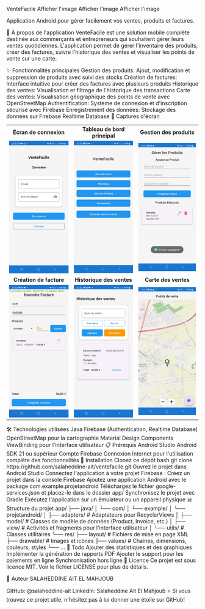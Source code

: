 VenteFacile
Afficher l'image
Afficher l'image
Afficher l'image

Application Android pour gérer facilement vos ventes, produits et factures.

📱 À propos de l'application
VenteFacile est une solution mobile complète destinée aux commerçants et entrepreneurs qui souhaitent gérer leurs ventes quotidiennes. L'application permet de gérer l'inventaire des produits, créer des factures, suivre l'historique des ventes et visualiser les points de vente sur une carte.

✨ Fonctionnalités principales
Gestion des produits: Ajout, modification et suppression de produits avec suivi des stocks
Création de factures: Interface intuitive pour créer des factures avec plusieurs produits
Historique des ventes: Visualisation et filtrage de l'historique des transactions
Carte des ventes: Visualisation géographique des points de vente avec OpenStreetMap
Authentification: Système de connexion et d'inscription sécurisé avec Firebase
Enregistrement des données: Stockage des données sur Firebase Realtime Database
📸 Captures d'écran
<div align="center"> <table> <tr> <td align="center"><b>Écran de connexion</b></td> <td align="center"><b>Tableau de bord principal</b></td> <td align="center"><b>Gestion des produits</b></td> </tr> <tr> <td><img src="screenshots/login.jpeg" width="200"/></td> <td><img src="screenshots/dashboard.jpeg" width="200"/></td> <td><img src="screenshots/products.jpeg" width="200"/></td> </tr> <tr> <td align="center"><b>Création de facture</b></td> <td align="center"><b>Historique des ventes</b></td> <td align="center"><b>Carte des ventes</b></td> </tr> <tr> <td><img src="screenshots/invoice.jpeg" width="200"/></td> <td><img src="screenshots/sales_history.jpeg" width="200"/></td> <td><img src="screenshots/sales_map.jpeg" width="200"/></td> </tr> </table> </div>
🛠️ Technologies utilisées
Java
Firebase (Authentication, Realtime Database)
OpenStreetMap pour la cartographie
Material Design Components
ViewBinding pour l'interface utilisateur
📋 Prérequis
Android Studio
Android SDK 21 ou supérieur
Compte Firebase
Connexion Internet pour l'utilisation complète des fonctionnalités
🚀 Installation
Clonez ce dépôt
bash
git clone https://github.com/salaheddine-ait/ventefacile.git
Ouvrez le projet dans Android Studio
Connectez l'application à votre projet Firebase :
Créez un projet dans la console Firebase
Ajoutez une application Android avec le package com.example.projetandroid
Téléchargez le fichier google-services.json et placez-le dans le dossier app/
Synchronisez le projet avec Gradle
Exécutez l'application sur un émulateur ou un appareil physique
📊 Structure du projet
app/
├── java/
│   └── com/
│       └── example/
│           └── projetandroid/
│               ├── adapters/    # Adaptateurs pour RecyclerViews
│               ├── model/       # Classes de modèle de données (Product, Invoice, etc.)
│               ├── view/        # Activités et fragments pour l'interface utilisateur
│               └── utils/       # Classes utilitaires
└── res/
    ├── layout/                  # Fichiers de mise en page XML
    ├── drawable/                # Images et icônes
    ├── values/                  # Chaînes, dimensions, couleurs, styles
    └── ...
📝 Todo
 Ajouter des statistiques et des graphiques
 Implémenter la génération de rapports PDF
 Ajouter le support pour les paiements en ligne
 Synchronisation hors ligne
📄 Licence
Ce projet est sous licence MIT. Voir le fichier LICENSE pour plus de détails.

👤 Auteur
SALAHEDDINE AIT EL MAHJOUB

GitHub: @salaheddine-ait
LinkedIn: Salaheddine Ait El Mahjoub
⭐️ Si vous trouvez ce projet utile, n'hésitez pas à lui donner une étoile sur GitHub!


